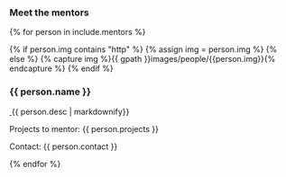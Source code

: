 <div id="meet-the-mentors">
<h3>Meet the mentors</h3>
<div id="accordion" class="gsoc-accordion">

{% for person in include.mentors %}

{% if person.img contains "http" %}
  {% assign img = person.img %}
{% else %}
  {% capture img %}{{ gpath }}images/people/{{person.img}}{% endcapture %}
{% endif %}

<h3> {{ person.name }}</h3>
<div>
     <a href="{{ person.url}}" target="_blank">
         <img class="lazy mentor-img" data-original="{{ img }}"  />
     </a>
     {{ person.desc | markdownify}}
     <p>
     Projects to mentor: {{ person.projects }}
     </p>
     <p>
     Contact: {{ person.contact }}
     </p>
</p>
</div>

{% endfor %}

</div>
</div>

<script>
document.addEventListener("DOMContentLoaded", function() {
    $("#accordion").accordion({
        active: false,
        collapsible: true,
        autoHeight: false,
        heightStyle: "content",
    });
});
</script>

